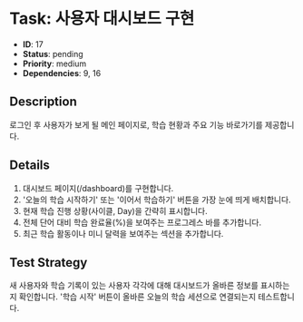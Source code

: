 # Task: 사용자 대시보드 구현

- **ID**: 17
- **Status**: pending
- **Priority**: medium
- **Dependencies**: 9, 16

## Description
로그인 후 사용자가 보게 될 메인 페이지로, 학습 현황과 주요 기능 바로가기를 제공합니다.

## Details
1. 대시보드 페이지(/dashboard)를 구현합니다.
2. '오늘의 학습 시작하기' 또는 '이어서 학습하기' 버튼을 가장 눈에 띄게 배치합니다.
3. 현재 학습 진행 상황(사이클, Day)을 간략히 표시합니다.
4. 전체 단어 대비 학습 완료율(%)을 보여주는 프로그레스 바를 추가합니다.
5. 최근 학습 활동이나 미니 달력을 보여주는 섹션을 추가합니다.

## Test Strategy
새 사용자와 학습 기록이 있는 사용자 각각에 대해 대시보드가 올바른 정보를 표시하는지 확인합니다. '학습 시작' 버튼이 올바른 오늘의 학습 세션으로 연결되는지 테스트합니다. 